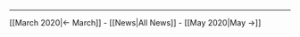<!-- LANG:EN, title="April 2020"-->

<hr>

[[March 2020|← March]] - [[News|All News]] - [[May 2020|May →]]